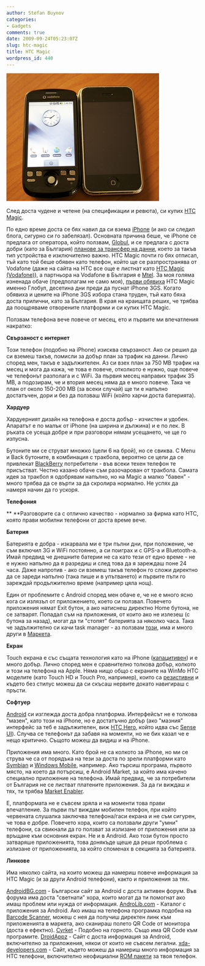 ```yaml
---
author: Stefan Buynov
categories:
- Gadgets
comments: true
date: 2009-09-24T05:23:07Z
slug: htc-magic
title: HTC Magic
wordpress_id: 440
---
```


[![HTC Magic](/images/2009/09/HTC_magic.jpg)](http://globul.bg/bg/promotion.html?id=602)

След доста чудене и четене (на спецификации и ревюта), си купих [HTC Magic](http://www.htc.com/europe/product/magic/overview.html).

По едно време доста се бях навил да си взема [iPhone](http://www.apple.com/iphone) (и ако си следил блога, сигурно си го забелязал). Основната причина беше, че iPhone се предлага от оператора, който ползвам, [Globul](http://globul.bg/), и се предлага с доста добри (като за България) [планове за трансфер на данни](http://globul.bg/bg/iphone_programs.html), което за такъв тип устройства е изключително важно. HTC Magic почти го бях отписал, тъй като той беше обявен като телефон, който ще се разпространява от Vodafone (даже на сайта на HTC все още е листнат като [HTC Magic (Vodafone)](http://www.htc.com/europe/product.aspx)), а партньора на Vodafone в България е [Mtel](http://mtel.net/). За моя голяма изненада обаче (предполагам не само моя), [първи обявиха](http://www.mobilebulgaria.com/news/view.php?id=13076) HTC Magic именно Глобул, десетина дни преди да пуснат iPhone 3GS. Когато обявиха и цените на iPhone 3GS избора стана труден, тъй като бяха доста прилични, като за България. В края на краищата реших, че трябва да поощряваме отворените платформи и си купих HTC Magic.

Ползвам телефона вече повече от месец, ето и първите ми впечатления накратко:

**Свързаност с интернет**

Този телефон (подобно на iPhone) изисква свързаност. Ако си решил да си вземеш такъв, помисли за добър план за трафик на данни. Лично според мен, такъв е задължителен. Аз си взех план за 750 MB трафик на месец и мога да кажа, че това е повече, отколкото е нужно, още повече че телефонът разполага и с WiFi. За първия месец направих трафик 35 MB, а подозирам, че и втория месец няма да е много повече. Така че план от около 150-200 MB (за всеки случай) ще ти е напълно достатъчен, дори и без да ползваш WiFi (който харчи доста батерията).

**Хардуер**

Хардуерният дизайн на телефона е доста добър - изчистен и удобен. Апаратът е по малък от iPhone (на ширина и дължина) и е по лек. В ръката се усеща добре и при разговори нямам усещането, че ще го изпусна.

Бутоните ми се струват множко (цели 6 на брой), но се свиква. С Menu и Back бутоните, в комбинация с тракбола, вероятно се цели да се привлекат [BlackBerry](http://www.blackberry.com/) потребители - във всеки техен телефон те присъстват. Честно казано обаче съм разочарован от тракбола. Самата идея за тракбол я одобрявам напълно, но на Magic а малко "бавен" - много трябва да се върти за да скролира нормално. Не успях да намеря начин да го ускоря.

**Телефония**

** **Разговорите са с отлично качество - нормално за фирма като HTC, която прави мобилни телефони от доста време вече.

**Батерия**

<!--more-->

Батерията е добра - изкарвала ми е три пълни дни, при положение, че съм включил 3G и WiFi постоянно, а си поиграх и с GPS-а и Bluetooth-а. Имай предвид че днешните батерии не са като тези от едно време - не е нужно напълно да я разредиш и след това да я зареждаш поне 24 часа. Даже напротив - ако си вземеш такъв телефон го сложи директно да се зареди напълно (така пише и в упътването) и първите пъти го зареждай продължително време (например цяла нощ).

Един от проблемите с Android според мен обаче е, че не е много ясно кога си излязъл от приложението, което си ползвал. Повечето приложения нямат Exit бутон, а ако натиснеш директно Home бутона, не се затварят. Попадал съм на приложения, от които ако не излезеш (с бутона за назад), могат да ти "стопят" батерията за няколко часа. Така че задължително си качи task manager - аз ползвам [този](http://www.androlib.com/android.application.com-wingtseng123-systemmemorymonitor-qFC.aspx), има и много други в [Маркета](http://www.android.com/market/).

**Екран**

Touch екрана е със същата технология като на iPhone ([капацитивен](http://en.wikipedia.org/wiki/Capacitive_sensing)) и е много добър. Лично според мен е сравнително толкова добър, колкото и този на телефона на Apple. Няма нищо общо с екраните на WinMo HTC моделите (като Touch HD и Touch Pro, например), които са [резистивни](http://en.wikipedia.org/wiki/Resistive_touchscreen) и където без стилус можеш да си скъсаш нервите докато навигираш с пръсти.

**Софтуер**

[Android](http://www.android.com/) си изглежда доста добра платформа. Интерфейсът не е толкова "мазен", като този на iPhone, но е достатъчно добър (ако "мазния" интерфейс за теб е задължителен, виж [HTC Hero](http://www.htc.com/europe/product/hero/overview.html), който идва със [Sense UI](http://www.intomobile.com/2009/06/24/htc-sense-ui-taking-android-to-the-next-level.html)). Случва се телефонът да забавя на моменти, но не бих казал че е нещо критично. Същото можеш да видиш и на iPhone.

Приложения има много. Като брой не са колкото за iPhone, но ми се струва че са от порядъка на тези за доста по зрели платформи като [Symbian](http://symbian.org/) и [Windows Mobile](http://www.microsoft.com/windowsmobile), например. Ако търсиш програма, първото място, на което да потърсиш, е Android Market, за който има качено специално приложение на телефона. Имай предвид, че за потребители от България не се листват платените приложения. За да ги виждаш и тях, ти трябва [Market Enabler](http://code.google.com/p/market-enabler/).

Е, платформата не е съвсем зряла и на моменти това прави впечатление. За първи път виждам мобилен телефон, при който червената слушалка заключва телефона/гаси екрана и не съм сигурен, че това е добре. Повечето хора, които са ползвали други "умни" телефони, са свикнали да го ползват за излизане от приложения или за връщане към основния екран. Не и в Android. Ако този бутон просто затваряше приложенията, това донякъде щеше да реши проблема с излизане от приложенията, за който споменах в секцията за батерията.

**Линкове**

Има няколко сайта, на които можеш да намериш повече информация за HTC Magic (и за други Android телефони), както и приложения за тях.

[AndroidBG.com](http://www.androidbg.com) - Български сайт за Android с доста активен форум. Във форума има доста "светнати" хора, които могат да ти помогнат ако имаш проблем или нужда от информация.
[AndroLib.com](http://www.androlib.com/) - Каталог с приложения за Android. Ако имаш на телефона програмка подобна на [Barcode Scanner](http://www.androlib.com/android.application.com-google-zxing-client-android-xzA.aspx), можеш с нея да получиш директен линк към приложенията в маркета, ако сканираш полето QR Code от монитора (доста е ефектно).
[Cyrket](http://www.cyrket.com/) - Подобно на горното. Също има QR Code към програмите.
[DroidAppz](http://droidappz.org/) - Сайт с доста информация за Android, включително за приложения, някои от които не съвсем легални.
[xda-developers.com](http://xda-developers.com/) - Сайт, където можеш да намериш много информация за HTC телефони, включително неофициални [ROM пакети](http://en.wikipedia.org/wiki/ROM_image) за твоя телефон.

